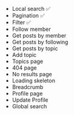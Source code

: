 - Local search ✅
- Pagination ✅
- Filter ✅
- Follow member
- Get posts by member
- Get posts by following
- Get posts by topic
- Add topic
- Topics page
- 404 page
- No results page
- Loading skeleton
- Breadcrumb
- Profile page
- Update Profile
- Global search
